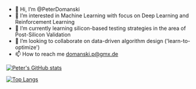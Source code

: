 - 👋 Hi, I’m @PeterDomanski
- 👀 I’m interested in Machine Learning with focus on Deep Learning and Reinforcement Learning
- 🌱 I’m currently learning silicon-based testing strategies in the area of Post-Silicon Validation
- 💞️ I’m looking to collaborate on data-driven algorithm design ('learn-to-optimize')
- 📫 How to reach me domanski.p@gmx.de

[![Peter's GitHub stats](https://github-readme-stats.vercel.app/api?username=PeterDomanski&show_icons=true&theme=tokyonight)](https://github.com/PeterDomanski/github-readme-stats)

[![Top Langs](https://github-readme-stats.vercel.app/api/top-langs/?username=PeterDomanski)](https://github.com/domanspr/github-readme-stats)

<!---
PeterDomanski/PeterDomanski is a ✨ special ✨ repository because its `README.md` (this file) appears on your GitHub profile.
You can click the Preview link to take a look at your changes.
--->
